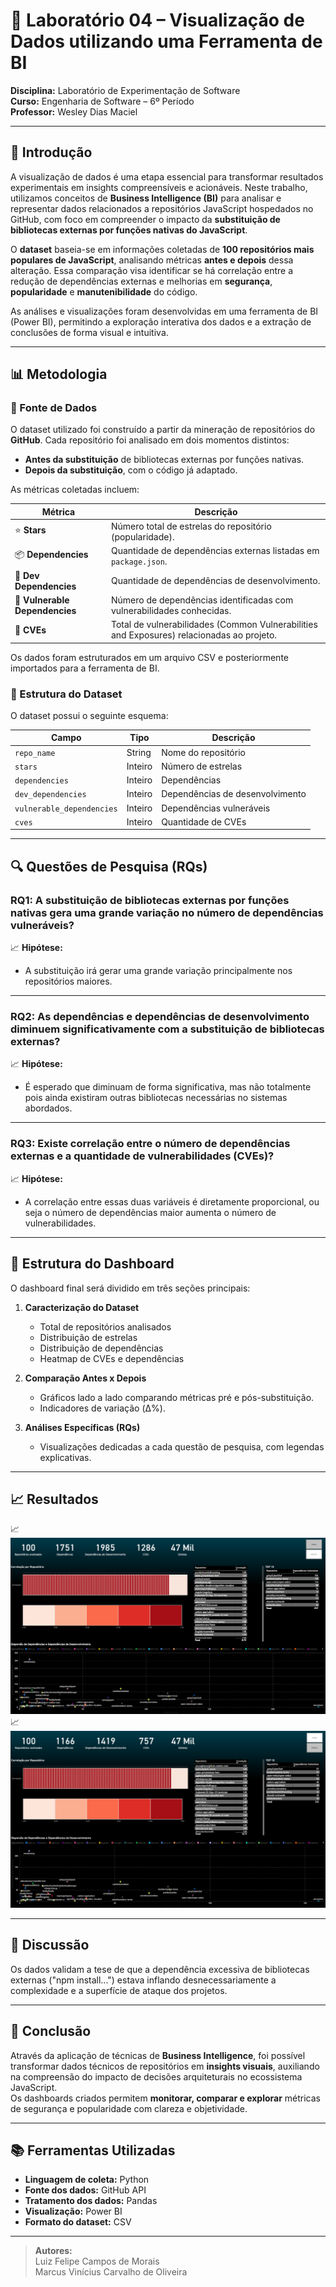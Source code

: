 # 🧪 Laboratório 04 – Visualização de Dados utilizando uma Ferramenta de BI

**Disciplina:** Laboratório de Experimentação de Software  
**Curso:** Engenharia de Software – 6º Período  
**Professor:** Wesley Dias Maciel

---

## 📌 Introdução

A visualização de dados é uma etapa essencial para transformar resultados experimentais em insights compreensíveis e acionáveis. Neste trabalho, utilizamos conceitos de **Business Intelligence (BI)** para analisar e representar dados relacionados a repositórios JavaScript hospedados no GitHub, com foco em compreender o impacto da **substituição de bibliotecas externas por funções nativas do JavaScript**.

O **dataset** baseia-se em informações coletadas de **100 repositórios mais populares de JavaScript**, analisando métricas **antes e depois** dessa alteração. Essa comparação visa identificar se há correlação entre a redução de dependências externas e melhorias em **segurança**, **popularidade** e **manutenibilidade** do código.

As análises e visualizações foram desenvolvidas em uma ferramenta de BI (Power BI), permitindo a exploração interativa dos dados e a extração de conclusões de forma visual e intuitiva.

---

## 📊 Metodologia

### 🔹 Fonte de Dados

O dataset utilizado foi construído a partir da mineração de repositórios do **GitHub**. Cada repositório foi analisado em dois momentos distintos:

- **Antes da substituição** de bibliotecas externas por funções nativas.
- **Depois da substituição**, com o código já adaptado.

As métricas coletadas incluem:

| Métrica | Descrição |
|----------|------------|
| ⭐ **Stars** | Número total de estrelas do repositório (popularidade). |
| 📦 **Dependencies** | Quantidade de dependências externas listadas em `package.json`. |
| 🧩 **Dev Dependencies** | Quantidade de dependências de desenvolvimento. |
| 🧨 **Vulnerable Dependencies** | Número de dependências identificadas com vulnerabilidades conhecidas. |
| 🔐 **CVEs** | Total de vulnerabilidades (Common Vulnerabilities and Exposures) relacionadas ao projeto. |

Os dados foram estruturados em um arquivo CSV e posteriormente importados para a ferramenta de BI.

### 🔹 Estrutura do Dataset

O dataset possui o seguinte esquema:

| Campo | Tipo | Descrição |
|-------|------|------------|
| `repo_name` | String | Nome do repositório |
| `stars` | Inteiro | Número de estrelas |
| `dependencies` | Inteiro | Dependências |
| `dev_dependencies` | Inteiro | Dependências de desenvolvimento |
| `vulnerable_dependencies` | Inteiro | Dependências vulneráveis |
| `cves` | Inteiro | Quantidade de CVEs |

---

## 🔍 Questões de Pesquisa (RQs)

### **RQ1:** A substituição de bibliotecas externas por funções nativas gera uma grande variação no número de dependências vulneráveis?

📈 **Hipótese:**  
- A substituição irá gerar uma grande variação principalmente nos repositórios maiores.

---

### **RQ2:** As dependências e dependências de desenvolvimento diminuem significativamente com a substituição de bibliotecas externas?

📈 **Hipótese:**  
- É esperado que diminuam de forma significativa, mas não totalmente pois ainda existiram outras bibliotecas necessárias no sistemas abordados.

---

### **RQ3:** Existe correlação entre o número de dependências externas e a quantidade de vulnerabilidades (CVEs)?

📈 **Hipótese:**  
- A correlação entre essas duas variáveis é diretamente proporcional, ou seja o número de dependências maior aumenta o número de vulnerabilidades.

---

## 🧭 Estrutura do Dashboard

O dashboard final será dividido em três seções principais:

1. **Caracterização do Dataset**  
   - Total de repositórios analisados  
   - Distribuição de estrelas  
   - Distribuição de dependências  
   - Heatmap de CVEs e dependências  

2. **Comparação Antes x Depois**  
   - Gráficos lado a lado comparando métricas pré e pós-substituição.  
   - Indicadores de variação (Δ%).  

3. **Análises Específicas (RQs)**  
   - Visualizações dedicadas a cada questão de pesquisa, com legendas explicativas.  

---

## 📈 Resultados

📈 ![Antes](./img/Antes.png)  
📈 ![Depois](./img/Depois.png)  

---

## 💬 Discussão

Os dados validam a tese de que a dependência excessiva de bibliotecas externas ("npm install...") estava inflando desnecessariamente a complexidade e a superfície de ataque dos projetos.

---

## 📎 Conclusão

Através da aplicação de técnicas de **Business Intelligence**, foi possível transformar dados técnicos de repositórios em **insights visuais**, auxiliando na compreensão do impacto de decisões arquiteturais no ecossistema JavaScript.  
Os dashboards criados permitem **monitorar, comparar e explorar** métricas de segurança e popularidade com clareza e objetividade.

---

## 📚 Ferramentas Utilizadas

- **Linguagem de coleta:** Python  
- **Fonte dos dados:** GitHub API  
- **Tratamento dos dados:** Pandas  
- **Visualização:** Power BI
- **Formato do dataset:** CSV  


---

> **Autores:**  
> Luiz Felipe Campos de Morais  
> Marcus Vinícius Carvalho de Oliveira  
